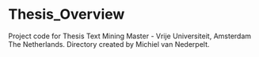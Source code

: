 # Thesis_Overview
Project code for Thesis Text Mining Master - Vrije Universiteit, Amsterdam The Netherlands. Directory created by Michiel van Nederpelt.
